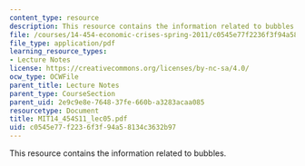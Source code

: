```yaml
---
content_type: resource
description: This resource contains the information related to bubbles.
file: /courses/14-454-economic-crises-spring-2011/c0545e77f2236f3f94a58134c3632b97_MIT14_454S11_lec05.pdf
file_type: application/pdf
learning_resource_types:
- Lecture Notes
license: https://creativecommons.org/licenses/by-nc-sa/4.0/
ocw_type: OCWFile
parent_title: Lecture Notes
parent_type: CourseSection
parent_uid: 2e9c9e8e-7648-37fe-660b-a3283acaa085
resourcetype: Document
title: MIT14_454S11_lec05.pdf
uid: c0545e77-f223-6f3f-94a5-8134c3632b97
---
```

This resource contains the information related to bubbles.